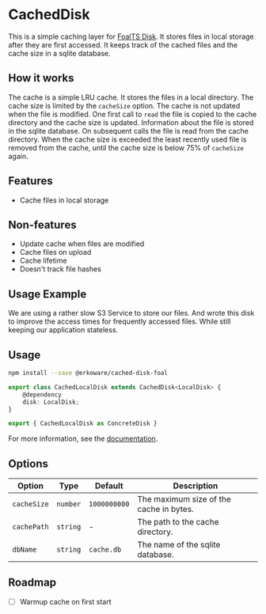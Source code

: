 # CachedDisk

This is a simple caching layer for [FoalTS Disk](https://foalts.org/docs/common/file-storage/local-and-cloud-storage).
It stores files in local storage after they are first accessed.
It keeps track of the cached files and the cache size in a sqlite database.

## How it works

The cache is a simple LRU cache. It stores the files in a local directory. The cache size is limited by the `cacheSize` option.
The cache is not updated when the file is modified.
One first call to `read` the file is copied to the cache directory and the cache size is updated.
Information about the file is stored in the sqlite database.
On subsequent calls the file is read from the cache directory.
When the cache size is exceeded the least recently used file is removed from the cache, until the cache size is below 75% of `cacheSize` again.

## Features

- Cache files in local storage

## Non-features

- Update cache when files are modified
- Cache files on upload
- Cache lifetime
- Doesn't track file hashes

## Usage Example

We are using a rather slow S3 Service to store our files. And wrote this disk to improve the access times for frequently accessed files.
While still keeping our application stateless.

## Usage

```bash
npm install --save @erkoware/cached-disk-foal
```

```typescript
export class CachedLocalDisk extends CachedDisk<LocalDisk> {
    @dependency
    disk: LocalDisk;
}

export { CachedLocalDisk as ConcreteDisk }
```

For more information, see the [documentation](https://foalts.org/docs/common/file-storage/local-and-cloud-storage#implementing-a-disk).

## Options

| Option | Type | Default | Description |
| ------ | ---- | ------- | ----------- |
| `cacheSize` | `number` | `1000000000` | The maximum size of the cache in bytes. |
| `cachePath` | `string` | - | The path to the cache directory. |
| `dbName` | `string` | `cache.db` | The name of the sqlite database. |

## Roadmap

- [ ] Warmup cache on first start
